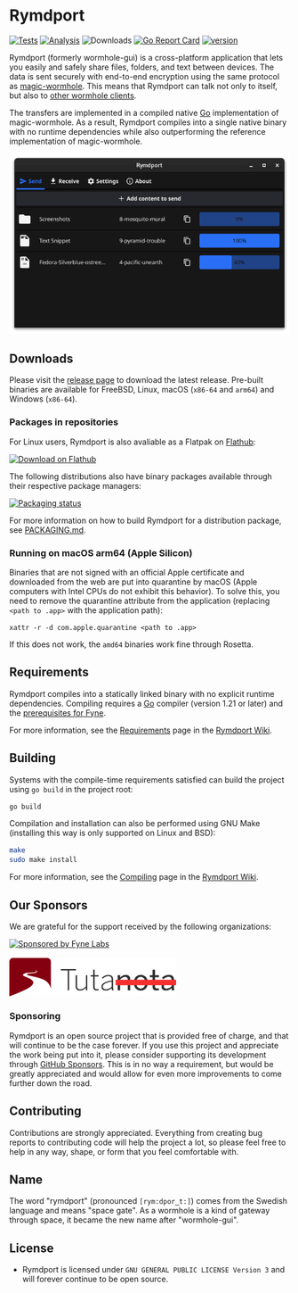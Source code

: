 # Rymdport

[![Tests](https://github.com/Jacalz/rymdport/actions/workflows/tests.yml/badge.svg)](https://github.com/Jacalz/rymdport/actions/workflows/tests.yml)
[![Analysis](https://github.com/Jacalz/rymdport/actions/workflows/analysis.yml/badge.svg?branch=main)](https://github.com/Jacalz/rymdport/actions/workflows/analysis.yml)
![Downloads](https://img.shields.io/github/downloads/jacalz/rymdport/total)
[![Go Report Card](https://goreportcard.com/badge/github.com/Jacalz/rymdport/v3)](https://goreportcard.com/report/github.com/Jacalz/rymdport/v3)
[![version](https://img.shields.io/github/v/tag/Jacalz/rymdport?label=version)](https://github.com/Jacalz/rymdport/releases/latest)


Rymdport (formerly wormhole-gui) is a cross-platform application that lets you easily and safely share files, folders, and text between devices.
The data is sent securely with end-to-end encryption using the same protocol as [magic-wormhole](https://github.com/magic-wormhole/magic-wormhole). This means that Rymdport can talk not only to itself, but also to [other wormhole clients](https://github.com/Jacalz/rymdport/wiki/Supported-clients).

The transfers are implemented in a compiled native [Go](https://go.dev/) implementation of magic-wormhole. As a result, Rymdport compiles into a single native binary with no runtime dependencies while also outperforming the reference implementation of magic-wormhole.

<p align="center">
  <img src="internal/assets/screenshot2.png" />
</p>

## Downloads

Please visit the [release page](https://github.com/Jacalz/rymdport/releases) to download the latest release.
Pre-built binaries are available for FreeBSD, Linux, macOS (`x86-64` and `arm64`) and Windows (`x86-64`).

### Packages in repositories

For Linux users, Rymdport is also avaliable as a Flatpak on [Flathub](https://flathub.org/apps/details/io.github.jacalz.rymdport):

<a href='https://flathub.org/apps/details/io.github.jacalz.rymdport'><img width='200' alt='Download on Flathub' src='https://dl.flathub.org/assets/badges/flathub-badge-en.svg'/></a>

The following distributions also have binary packages available through their respective package managers:

[![Packaging status](https://repology.org/badge/vertical-allrepos/rymdport.svg)](https://repology.org/project/rymdport/versions)

For more information on how to build Rymdport for a distribution package, see [PACKAGING.md](PACKAGING.md).

### Running on macOS arm64 (Apple Silicon)

Binaries that are not signed with an official Apple certificate and downloaded from the web are put into quarantine by macOS (Apple computers with Intel CPUs do not exhibit this behavior). To solve this, you need to remove the quarantine attribute from the application (replacing `<path to .app>` with the application path):
```
xattr -r -d com.apple.quarantine <path to .app>
```

If this does not work, the `amd64` binaries work fine through Rosetta.

## Requirements

Rymdport compiles into a statically linked binary with no explicit runtime dependencies.
Compiling requires a [Go](https://go.dev) compiler (version 1.21 or later) and the [prerequisites for Fyne](https://developer.fyne.io/started/).

For more information, see the [Requirements](https://github.com/Jacalz/rymdport/wiki/Requirements) page in the [Rymdport Wiki](https://github.com/Jacalz/rymdport/wiki).

## Building

Systems with the compile-time requirements satisfied can build the project using `go build` in the project root:
```bash
go build
```

Compilation and installation can also be performed using GNU Make (installing this way is only supported on Linux and BSD):
```bash
make
sudo make install
```

For more information, see the [Compiling](https://github.com/Jacalz/rymdport/wiki/Compiling) page in the [Rymdport Wiki](https://github.com/Jacalz/rymdport/wiki).

## Our Sponsors

We are grateful for the support received by the following organizations:  

<a href='https://fynelabs.com/'>
  <picture>
    <source media="(prefers-color-scheme: dark)" srcset="https://i0.wp.com/fynelabs.com/wp-content/uploads/2022/01/logo_light.png">
    <source media="(prefers-color-scheme: light)" srcset="https://i0.wp.com/fynelabs.com/wp-content/uploads/2022/01/logo_dark.png">
    <img alt="Sponsored by Fyne Labs" width='200' src="https://i0.wp.com/fynelabs.com/wp-content/uploads/2022/01/logo_light.png">
  </picture>
</a>
<br /><br />
<a href='https://tuta.com/'>
  <img alt="Sponsored by Tutanota" width='300' src="https://raw.githubusercontent.com/rymdport/rymdport.github.io/main/assets/tuta_striped_black.svg">
</a>


### Sponsoring

Rymdport is an open source project that is provided free of charge, and that will continue to be the case forever. If you use this project and appreciate the work being put into it, please consider supporting its development through [GitHub Sponsors](https://github.com/sponsors/Jacalz). This is in no way a requirement, but would be greatly appreciated and would allow for even more improvements to come further down the road.

## Contributing

Contributions are strongly appreciated. Everything from creating bug reports to contributing code will help the project a lot, so please feel free to help in any way, shape, or form that you feel comfortable with.

## Name

The word "rymdport" (pronounced `[rym:dpor‿t:]`) comes from the Swedish language and means "space gate".
As a wormhole is a kind of gateway through space, it became the new name after "wormhole-gui".

## License
- Rymdport is licensed under `GNU GENERAL PUBLIC LICENSE Version 3` and will forever continue to be open source.

